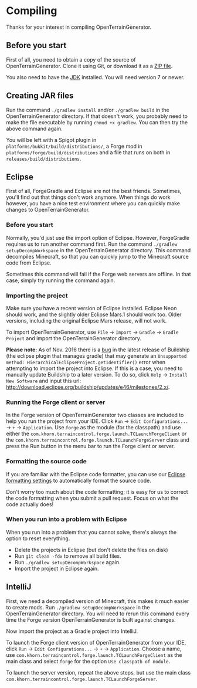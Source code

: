 # Compiling
Thanks for your interest in compiling OpenTerrainGenerator.

## Before you start
First of all, you need to obtain a copy of the source of OpenTerrainGenerator. Clone
it using Git, or download it as a [ZIP file][].

You also need to have the [JDK][JDK 7] installed. You will need version 7 or
newer.

## Creating JAR files
Run the command `./gradlew install` and/or `./gradlew build` in the OpenTerrainGenerator directory. If that
doesn't work, you probably need to make the file executable by running
`chmod +x gradlew`. You can then try the above command again.

You will be left with a Spigot plugin in `platforms/bukkit/build/distributions/`,
a Forge mod in `platforms/forge/build/distributions` and a file that runs
on both in `releases/build/distributions`.

## Eclipse
First of all, ForgeGradle and Eclipse are not the best friends. Sometimes, you'll
find out that things don't work anymore. When things do work however, you have a
nice test environment where you can quickly make changes to OpenTerrainGenerator.

### Before you start
Normally, you'd just use the import option of Eclipse. However, ForgeGradle
requires us to run another command first. Run the command
`./gradlew setupDecompWorkspace` in the OpenTerrainGenerator directory. This command
decompiles Minecraft, so that you can quickly jump to the Minecraft source code
from Eclipse.

Sometimes this command will fail if the Forge web servers are offline. In that
case, simply try running the command again.

### Importing the project
Make sure you have a recent version of Eclipse installed. Eclipse Neon should
work, and the slightly older Eclipse Mars.1 should work too. Older versions,
including the original Eclipse Mars release, will not work.

To import OpenTerrainGenerator, use `File` -> `Import` -> `Gradle` -> `Gradle Project`
and import the OpenTerrainGenerator directory.

**Please note:** As of Nov. 2016 there is a [bug] in the latest release of Buildship (the eclipse plugin that manages 
gradle) that may generate an `Unsupported method: HierarchicalEclipseProject.getIdentifier()` error when attempting to 
import the project into Eclipse. If this is a case, you need to manually update Buildship to a later version. To do so, 
click `Help` -> `Install New Software` and input this url: http://download.eclipse.org/buildship/updates/e46/milestones/2.x/.

### Running the Forge client or server
In the Forge version of OpenTerrainGenerator two classes are included to help you run
the project from your IDE. Click `Run` -> `Edit Configurations...` -> `+`
-> `Application`. Use `forge` as the module (for the classpath) and use either
the `com.khorn.terraincontrol.forge.launch.TCLaunchForgeClient` or the
`com.khorn.terraincontrol.forge.launch.TCLaunchForgeServer` class and
press the Run button in the menu bar to run the Forge client or server.

### Formatting the source code
If you are familiar with the Eclipse code formatter, you can use our
[Eclipse formatting settings][] to automatically format the source code.

Don't worry too much about the code formatting; it is easy for us to correct
the code formatting when you submit a pull request. Focus on what the code
actually does!

### When you run into a problem with Eclipse
When you run into a problem that you cannot solve, there's always the option to
reset everything.

* Delete the projects in Eclipse (but don't delete the files on disk)
* Run `git clean -fdx` to remove all build files.
* Run `./gradlew setupDecompWorkspace` again.
* Import the project in Eclipse again.

## IntelliJ
First, we need a decompiled version of Minecraft, this makes it much easier to
create mods. Run `./gradlew setupDecompWorkspace` in the OpenTerrainGenerator
directory. You will need to rerun this command every time the Forge version
OpenTerrainGenerator is built against changes.

Now import the project as a Gradle project into IntelliJ.

To launch the Forge client version of OpenTerrainGenerator from your IDE, click `Run`
-> `Edit Configurations...` -> `+` -> `Application`. Choose a name, use
`com.khorn.terraincontrol.forge.launch.TCLaunchForgeClient` as the main
class and select `forge` for the option `Use classpath of module`.

To launch the server version, repeat the above steps, but use the main class
`com.khorn.terraincontrol.forge.launch.TCLaunchForgeServer`.


[ZIP file]: https://github.com/MCTCP/TerrainControl/archive/master.zip
[JDK 7]: http://www.oracle.com/technetwork/java/javase/downloads/jdk7-downloads-1880260.html
[Eclipse formatting settings]: https://dl.dropboxusercontent.com/u/23288978/terraincontrol/TerrainControl.xml
[bug]: https://bugs.eclipse.org/bugs/show_bug.cgi?id=507423